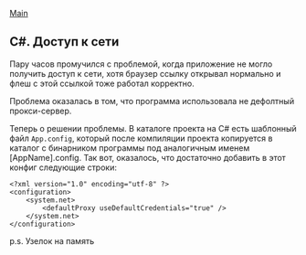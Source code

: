 [Main](/index.md)

## C#. Доступ к сети

Пару часов промучился с проблемой, когда приложение не могло получить доступ к сети, хотя браузер ссылку открывал нормально и флеш с этой ссылкой тоже работал корректно.


Проблема оказалась в том, что программа использовала не дефолтный прокси-сервер.


Теперь о решении проблемы. В каталоге проекта на C# есть шаблонный файл `App.config`, который после компиляции проекта копируется в каталог с бинарником программы под аналогичным именем [AppName].config. Так вот, оказалось, что достаточно добавить в этот конфиг следующие строки:

	
    <?xml version="1.0" encoding="utf-8" ?>
	<configuration>
		<system.net>
			<defaultProxy useDefaultCredentials="true" />
		</system.net>
	</configuration>


p.s. Узелок на память
